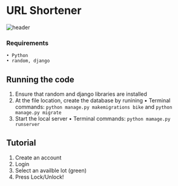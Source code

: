 
# URL Shortener
![header](header.png)

### Requirements 
    • Python
    • random, django

## Running the code
1. Ensure that random and django libraries are installed
2. At the file location, create the database by runining
    • Terminal commands: `python manage.py makemigrations bike` and `python manage.py migrate`
3. Start the local server
    • Terminal commands: `python mamage.py runserver`

## Tutorial
1. Create an account
2. Login
3. Select an availble lot (green)
4. Press Lock/Unlock!

